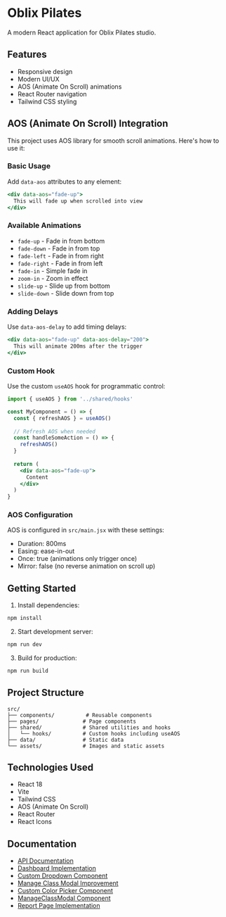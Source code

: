 # Oblix Pilates

A modern React application for Oblix Pilates studio.

## Features

- Responsive design
- Modern UI/UX
- AOS (Animate On Scroll) animations
- React Router navigation
- Tailwind CSS styling

## AOS (Animate On Scroll) Integration

This project uses AOS library for smooth scroll animations. Here's how to use it:

### Basic Usage

Add `data-aos` attributes to any element:

```jsx
<div data-aos="fade-up">
  This will fade up when scrolled into view
</div>
```

### Available Animations

- `fade-up` - Fade in from bottom
- `fade-down` - Fade in from top
- `fade-left` - Fade in from right
- `fade-right` - Fade in from left
- `fade-in` - Simple fade in
- `zoom-in` - Zoom in effect
- `slide-up` - Slide up from bottom
- `slide-down` - Slide down from top

### Adding Delays

Use `data-aos-delay` to add timing delays:

```jsx
<div data-aos="fade-up" data-aos-delay="200">
  This will animate 200ms after the trigger
</div>
```

### Custom Hook

Use the custom `useAOS` hook for programmatic control:

```jsx
import { useAOS } from '../shared/hooks'

const MyComponent = () => {
  const { refreshAOS } = useAOS()
  
  // Refresh AOS when needed
  const handleSomeAction = () => {
    refreshAOS()
  }
  
  return (
    <div data-aos="fade-up">
      Content
    </div>
  )
}
```

### AOS Configuration

AOS is configured in `src/main.jsx` with these settings:

- Duration: 800ms
- Easing: ease-in-out
- Once: true (animations only trigger once)
- Mirror: false (no reverse animation on scroll up)

## Getting Started

1. Install dependencies:
```bash
npm install
```

2. Start development server:
```bash
npm run dev
```

3. Build for production:
```bash
npm run build
```

## Project Structure

```
src/
├── components/          # Reusable components
├── pages/              # Page components
├── shared/             # Shared utilities and hooks
│   └── hooks/          # Custom hooks including useAOS
├── data/               # Static data
└── assets/             # Images and static assets
```

## Technologies Used

- React 18
- Vite
- Tailwind CSS
- AOS (Animate On Scroll)
- React Router
- React Icons

## Documentation

- [API Documentation](README_API.md)
- [Dashboard Implementation](docs/001_implement_dashboard_page.md)
- [Custom Dropdown Component](docs/002_create_custom_dropdown_component.md)
- [Manage Class Modal Improvement](docs/004_manage_class_modal_improvement.md)
- [Custom Color Picker Component](docs/005_create_custom_color_picker_component.md)
- [ManageClassModal Component](docs/006_create_manage_class_modal_component.md)
- [Report Page Implementation](docs/007_implement_report_page.md)
